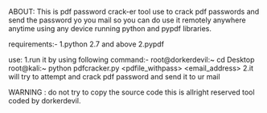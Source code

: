 
ABOUT: 
This is pdf password crack-er tool use to crack pdf passwords and send the password yo you mail so you can do use it
remotely anywhere anytime using any device running python and pypdf libraries.

requirements:-
1.python 2.7 and above
2.pypdf

use:
1.run it by using following command:-
root@dorkerdevil:~ cd Desktop
root@kali:~ python pdfcracker.py <pdfile_withpass> <email_address>
2.it will try to attempt and crack pdf password and send it to ur mail

WARNING : do not try to copy the source code this is allright reserved tool coded by dorkerdevil.
